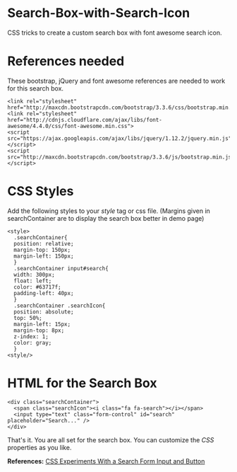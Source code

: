 # Search-Box-with-Search-Icon
CSS tricks to create a custom search box with font awesome search icon.

# References needed
These bootstrap, jQuery and font awesome references are needed to work for this search box.

    <link rel="stylesheet" href="http://maxcdn.bootstrapcdn.com/bootstrap/3.3.6/css/bootstrap.min.css">
    <link rel="stylesheet" href="http://cdnjs.cloudflare.com/ajax/libs/font-awesome/4.4.0/css/font-awesome.min.css">
    <script src="https://ajax.googleapis.com/ajax/libs/jquery/1.12.2/jquery.min.js"></script>
    <script src="http://maxcdn.bootstrapcdn.com/bootstrap/3.3.6/js/bootstrap.min.js"></script>

# CSS Styles
Add the following styles to your _style_ tag or css file. (Margins given in searchContainer are to display the search box better in demo page)

    <style>
      .searchContainer{
      position: relative;
      margin-top: 150px;
      margin-left: 150px;
      }
      .searchContainer input#search{
      width: 300px;
      float: left;
      color: #63717f;
      padding-left: 40px;
      }
      .searchContainer .searchIcon{
      position: absolute;
      top: 50%;
      margin-left: 15px;
      margin-top: 8px;
      z-index: 1;
      color: gray;
      }
    <style/>

# HTML for the Search Box
    <div class="searchContainer">
      <span class="searchIcon"><i class="fa fa-search"></i></span>
      <input type="text" class="form-control" id="search" placeholder="Search..." />
    </div>

That's it. You are all set for the search box. 
You can customize the _CSS_ properties as you like.

**References:**
[CSS Experiments With a Search Form Input and Button](http://webdesign.tutsplus.com/tutorials/css-experiments-with-a-search-form-input-and-button--cms-22069)
